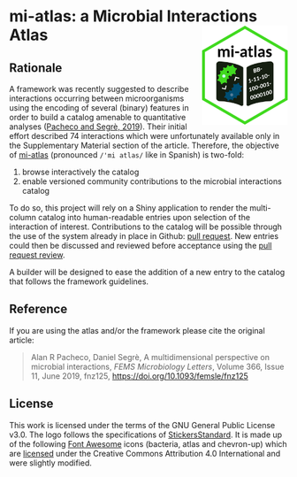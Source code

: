 # mi-atlas: a Microbial Interactions Atlas <img src="docs/content/extra/logo.png" align="right" width="155" height="179"/>

## Rationale

A framework was recently suggested to describe interactions occurring between microorganisms using the encoding of several (binary) features in order to build a catalog amenable to quantitative analyses ([Pacheco and Segrè, 2019](https://doi.org/10.1093/femsle/fnz125)).
Their initial effort described 74 interactions which were unfortunately available only in the Supplementary Material section of the article.
Therefore, the objective of [mi-atlas](https://github.com/cpauvert/mi-atlas) (pronounced `/'mi atlas/` like in Spanish) is two-fold:

1. browse interactively the catalog
2. enable versioned community contributions to the microbial interactions catalog

To do so, this project will rely on a Shiny application to render the multi-column catalog into human-readable entries upon selection of the interaction of interest.
Contributions to the catalog will be possible through the use of the system already in place in Github: [pull request](https://docs.github.com/en/github/collaborating-with-issues-and-pull-requests/about-pull-requests).
New entries could then be discussed and reviewed before acceptance using the [pull request review](https://docs.github.com/en/github/collaborating-with-issues-and-pull-requests/about-pull-request-reviews#about-pull-request-reviews).

A builder will be designed to ease the addition of a new entry to the catalog that follows the framework guidelines.

## Reference

If you are using the atlas and/or the framework please cite the original article:

> Alan R Pacheco, Daniel Segrè, A multidimensional perspective on microbial interactions, *FEMS Microbiology Letters*, Volume 366, Issue 11, June 2019, fnz125, https://doi.org/10.1093/femsle/fnz125

## License

This work is licensed under the terms of the GNU General Public License v3.0. The logo follows the specifications of [StickersStandard](https://github.com/terinjokes/StickersStandard). It is made up of the following [Font Awesome](https://fontawesome.com) icons (bacteria, atlas and chevron-up) which are [licensed](https://fontawesome.com/license) under the Creative Commons Attribution 4.0 International and were slightly modified.
